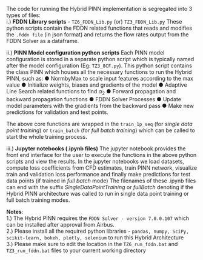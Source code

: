 The code for running the Hybrid PINN implementation is segregated into 3 types of files:<br>
i.) **FDDN Library scripts** - `TZ6_FDDN_Lib.py` (or) `TZ3_FDDN_Lib.py`
These python scripts contain the FDDN related functions that reads and modifies the `.fddn file` (in json format) and returns the flow rates output from the FDDN Solver as a dataframe.<br>

ii.) **PINN Model configuration python scripts**
Each PINN model configuration is stored in a separate python script which is typically named after the model configuration (Eg: `TZ3_8CF.py`). This python script contains the class PINN which houses all the necessary functions to run the Hybrid PINN, such as:
● NormbyMax to scale input features according to the max value
● Initialize weights, biases and gradients of the model
● Adaptive Line Search related functions to find $\alpha_2$
● Forward propagation and backward propagation functions
● FDDN Solver Processes
● Update model parameters with the gradients from the backward pass
● Make new predictions for validation and test points.

The above core functions are wrapped in the `train_1p_seq` (for _single data point training_) or `train_batch` (for _full batch training_) which can be called to start the whole training process.<br>

iii.) **Jupyter notebooks (.ipynb files)**
The jupyter notebook provides the front end interface for the user to execute the functions in the above python scripts and view the results. In the jupyter notebooks we load datasets, compute loss coefficients from CFD estimates, train PINN network, visualize train and validation loss performance and finally make predictions for test data points (if trained in _full batch_ mode)
The filenames of these .ipynb files can end with the suffix _SingleDataPointTraining_ or _fullBatch_ denoting if the Hybrid PINN architecture was called to run in single data point training or full batch training modes.<br>

**Notes**:<br>
1.) The Hybrid PINN requires the `FDDN Solver - version 7.0.0.107` which can be installed after approval from Airbus.<br>
2.) Please install all the required python libraries - `pandas, numpy, SciPy, scikit-learn, bokeh, plotly, selenium` to run this Hybrid Architecture<br>
3.) Please make sure to edit the location in the `TZ6_run_fddn.bat` and `TZ3_run_fddn.bat` files to your current working directory
